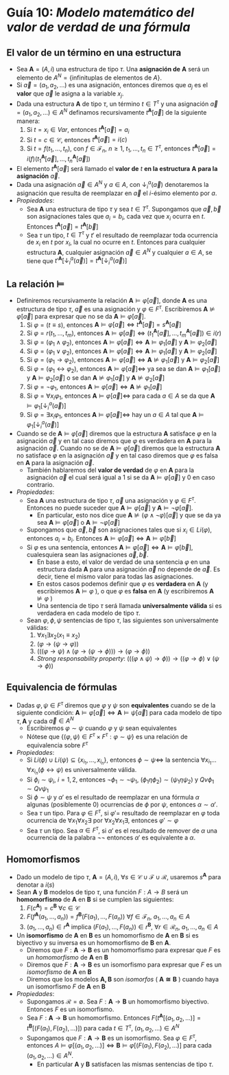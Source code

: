 # Guía 10: _Modelo matemático del valor de verdad de una fórmula_

## El valor de un término en una estructura

- Sea $\mathbf{A}=(A,i)$ una estructura de tipo $\tau$. Una **asignación de** $\mathbf{A}$ será un elemento de $A^N=\{\text{infinituplas de elementos de }A\}$.
- Si $\vec{a}=(a_1,a_2,\dots)$ es una asignación, entonces diremos que $a_j$ es el **valor** que $\vec{a}$ le asigna a la variable $x_j$.
- Dada una estructura $\mathbf{A}$ de tipo $\tau$, un término $t\in T^\tau$ y una asignación $\vec{a}=(a_1,a_2,\dots)\in A^N$ definamos recursivamente $t^\mathbf{A}[\vec{a}]$ de la siguiente manera:
  1. Si $t=x_i\in Var$, entonces $t^\mathbf{A}[\vec{a}]=a_i$
  2. Si $t=c\in\mathcal{C}$, entonces $t^\mathbf{A}[\vec{a}]=i(c)$
  3. Si $t=f(t_1,\dots,t_n)$, con $f\in\mathcal{F}_n,\ n\geq 1,\ t_1,\dots,t_n\in T^\tau$, entonces $t^\mathbf{A}[\vec{a}]=i(f)(t_1^\mathbf{A}[\vec{a}],\dots,t_n^\mathbf{A}[\vec{a}])$
- El elemento $t^\mathbf{A}[\vec{a}]$ será llamado el **valor de** $t$ **en la estructura** $\mathbf{A}$ **para la asignación** $\vec{a}$.
- Dada una asignación $\vec{a}\in A^N$ y $a\in A$, con $\downarrow_i^a(\vec{a})$ denotaremos la asignación que resulta de reemplazar en $\vec{a}$ el $i$-ésimo elemento por $a$.
- _Propiedades_:
  - Sea $\mathbf{A}$ una estructura de tipo $\tau$ y sea $t\in T^\tau$. Supongamos que $\vec{a},\vec{b}$ son asignaciones tales que $a_i=b_i$, cada vez que $x_i$ ocurra en $t$. Entonces $t^\mathbf{A}[\vec{a}]=t^\mathbf{A}[\vec{b}]$
  - Sea $\tau$ un tipo, $t\in T^\tau$ y $t'$ el resultado de reemplazar toda ocurrencia de $x_i$ en $t$ por $x_l$, la cual no ocurre en $t$. Entonces para cualquier estructura $\mathbf{A}$, cualquier asignación $\vec{a}\in A^N$ y cualquier $a\in A$, se tiene que $t'^\mathbf{A}[\downarrow_l^a(\vec{a})]=t^\mathbf{A}[\downarrow_i^a(\vec{a})]$

## La relación $\models$

- Definiremos recursivamente la relación $\mathbf{A}\models\varphi[\vec{a}]$, donde $\mathbf{A}$ es una estructura de tipo $\tau$, $\vec{a}$ es una asignación y $\varphi\in F^\tau$. Escribiremos $\mathbf{A}\not\models\varphi[\vec{a}]$ para expresar que no se da $\mathbf{A}\models\varphi[\vec{a}]$.
  1. Si $\varphi=(t\equiv s)$, entonces $\mathbf{A}\models\varphi[\vec{a}]\iff t^\mathbf{A}[\vec{a}]=s^\mathbf{A}[\vec{a}]$
  2. Si $\varphi=r(t_1,\dots,t_m)$, entonces $\mathbf{A}\models\varphi[\vec{a}]\iff(t_1^\mathbf{A}[\vec{a}],\dots,t_m^\mathbf{A}[\vec{a}])\in i(r)$
  3. Si $\varphi=(\varphi_1\wedge\varphi_2)$, entonces $\mathbf{A}\models\varphi[\vec{a}]\iff\mathbf{A}\models\varphi_1[\vec{a}]$ y $\mathbf{A}\models\varphi_2[\vec{a}]$
  4. Si $\varphi=(\varphi_1\lor\varphi_2)$, entonces $\mathbf{A}\models\varphi[\vec{a}]\iff\mathbf{A}\models\varphi_1[\vec{a}]$ y $\mathbf{A}\models\varphi_2[\vec{a}]$
  5. Si $\varphi=(\varphi_1\to\varphi_2)$, entonces $\mathbf{A}\models\varphi[\vec{a}]\iff\mathbf{A}\not\models\varphi_1[\vec{a}]$ y $\mathbf{A}\models\varphi_2[\vec{a}]$
  6. Si $\varphi=(\varphi_1\leftrightarrow\varphi_2)$, entonces $\mathbf{A}\models\varphi[\vec{a}]\iff$ ya sea se dan $\mathbf{A}\models\varphi_1[\vec{a}]$ y $\mathbf{A}\models\varphi_2[\vec{a}]$ o se dan $\mathbf{A}\not\models\varphi_1[\vec{a}]$ y $\mathbf{A}\not\models\varphi_2[\vec{a}]$
  7. Si $\varphi=\neg\varphi_1$, entonces $\mathbf{A}\models\varphi[\vec{a}]\iff\mathbf{A}\not\models\varphi_1[\vec{a}]$
  8. Si $\varphi=\forall x_i\varphi_1$, entonces $\mathbf{A}\models\varphi[\vec{a}]\iff$ para cada $a\in A$ se da que $\mathbf{A}\models\varphi_1[\downarrow_i^a(\vec{a})]$
  9. Si $\varphi=\exists x_i\varphi_1$, entonces $\mathbf{A}\models\varphi[\vec{a}]\iff$ hay un $a\in A$ tal que $\mathbf{A}\models\varphi_1[\downarrow_i^a(\vec{a})]$
- Cuando se de $\mathbf{A}\models\varphi[\vec{a}]$ diremos que la estructura $\mathbf{A}$ satisface $\varphi$ en la asignación $\vec{a}$ y en tal caso diremos que $\varphi$ es verdadera en $\mathbf{A}$ para la asignación $\vec{a}$. Cuando no se de $\mathbf{A}\models\varphi[\vec{a}]$ diremos que la estructura $\mathbf{A}$ no satisface $\varphi$ en la asignación $\vec{a}$ y en tal caso diremos que $\varphi$ es falsa en $\mathbf{A}$ para la asignación $\vec{a}$.
  - También hablaremos del **valor de verdad** de $\varphi$ en $\mathbf{A}$ para la asignación $\vec{a}$ el cual será igual a $1$ si se da $\mathbf{A}\models\varphi[\vec{a}]$ y $0$ en caso contrario.
- _Propiedades_:
  - Sea $\mathbf{A}$ una estructura de tipo $\tau$, $\vec{a}$ una asignación y $\varphi\in F^\tau$. Entonces no puede suceder que $\mathbf{A}\models\varphi[\vec{a}]$ y $\mathbf{A}\models\neg\varphi[\vec{a}]$.
    - En particular, esto nos dice que $\mathbf{A}\not\models(\varphi\wedge\neg\varphi)[\vec{a}]$ y que se da ya sea $\mathbf{A}\models\varphi[\vec{a}]$ o $\mathbf{A}\models\neg\varphi[\vec{a}]$
  - Supongamos que $\vec{a},\vec{b}$ son asignaciones tales que si $x_i\in Li(\varphi)$, entonces $a_i=b_i$. Entonces $\mathbf{A}\models\varphi[\vec{a}]\iff\mathbf{A}\models\varphi[\vec{b}]$
  - Si $\varphi$ es una sentencia, entonces $\mathbf{A}\models\varphi[\vec{a}]\iff\mathbf{A}\models\varphi[\vec{b}]$, cualesquiera sean las asignaciones $\vec{a},\vec{b}$.
    - En base a esto, el valor de verdad de una sentencia $\varphi$ en una estructura dada $\mathbf{A}$ para una asignación $\vec{a}$ no depende de $\vec{a}$. Es decir, tiene el mismo valor para todas las asignaciones.
    - En estos casos podemos definir que $\varphi$ es **verdadera** en $\mathbf{A}$ (y escribiremos $\mathbf{A}\models\varphi$ ), o que $\varphi$ es **falsa** en $\mathbf{A}$ (y escribiremos $\mathbf{A}\not\models\varphi$ )
    - Una sentencia de tipo $\tau$ será llamada **universalmente válida** si es verdadera en cada modelo de tipo $\tau$.
  - Sean $\varphi,\phi,\psi$ sentencias de tipo $\tau$, las siguientes son universalmente válidas:
    1. $\forall x_1\exists x_2(x_1\equiv x_2)$
    2. $(\varphi\to(\psi\to\varphi))$
    3. $(((\varphi\to\psi)\wedge(\varphi\to(\psi\to\phi)))\to(\varphi\to\phi))$
    4. _Strong responsability property_: $(((\varphi\wedge\psi)\to\phi))\to((\varphi\to\phi)\lor(\psi\to\phi))$

## Equivalencia de fórmulas

- Dadas $\varphi,\psi\in F^\tau$ diremos que $\varphi$ y $\psi$ son **equivalentes** cuando se de la siguiente condición: $\mathbf{A}\models\varphi[\vec{a}]\iff\mathbf{A}\models\psi[\vec{a}]$ para cada modelo de tipo $\tau,\mathbf{A}$ y cada $\vec{a}\in A^N$
  - Escribiremos $\varphi\sim\psi$ cuando $\varphi$ y $\psi$ sean equivalentes
  - Nótese que $\{(\varphi,\psi)\in F^\tau\times F^\tau:\varphi\sim\psi\}$ es una relación de equivalencia sobre $F^\tau$
- _Propiedades_:
  - Si $Li(\phi)\cup Li(\psi)\subseteq\{x_{i_1},\dots,x_{i_n}\}$, entonces $\phi\sim\psi\iff$ la sentencia $\forall x_{i_1}\dots\forall x_{i_n}(\phi\leftrightarrow\psi)$ es universalmente válida.
  - Si $\phi_i\sim\psi_i,\ i=1,2$, entonces $\neg\phi_1\sim\neg\psi_1,\ (\phi_1\eta\phi_2)\sim(\psi_1\eta\psi_2)$ y $Qv\phi_1\sim Qv\psi_1$
  - Si $\phi\sim\psi$ y $\alpha'$ es el resultado de reemplazar en una fórmula $\alpha$ algunas (posiblemente 0) ocurrencias de $\phi$ por $\psi$, entonces $\alpha\sim\alpha'$.
  - Sea $\tau$ un tipo. Para $\varphi\in F^\tau$, si $\varphi'=$ resultado de reemplazar en $\varphi$ toda ocurrencia de $\forall x_1\forall x_2\exists$ por $\forall x_2\forall x_1\exists$, entonces $\varphi'\sim\varphi$
  - Sea $\tau$ un tipo. Sea $\alpha\in F^\tau$, si $\alpha'$ es el resultado de remover de $\alpha$ una ocurrencia de la palabra $\neg\neg$ entonces $\alpha'$ es equivalente a $\alpha$.

## Homomorfismos

- Dado un modelo de tipo $\tau,\ \mathbf{A}=(A,i),\ \forall s\in\mathcal{C}\cup\mathcal{F}\cup\mathcal{R}$, usaremos $s^\mathbf{A}$ para denotar a $i(s)$
- Sean $\mathbf{A}$ y $\mathbf{B}$ modelos de tipo $\tau$, una función $F:A\to B$ será un **homomorfismo** de $\mathbf{A}$ en $\mathbf{B}$ si se cumplen las siguientes:
  1. $F(c^\mathbf{A})=c^\mathbf{B}\ \forall c\in\mathcal{C}$
  2. $F(f^\mathbf{A}(a_1,\dots,a_n))=f^\mathbf{B}(F(a_1),\dots,F(a_n))\ \forall f\in\mathcal{F}_n,\ a_1,\dots,a_n\in A$
  3. $(a_1,\dots,a_n)\in r^\mathbf{A}$ implica $(F(a_1),\dots,F(a_n))\in r^\mathbf{B},\ \forall r\in\mathcal{R}_n,\ a_1,\dots,a_n\in A$
- Un **isomorfismo** de $\mathbf{A}$ en $\mathbf{B}$ es un homomorfismo de $\mathbf{A}$ en $\mathbf{B}$ si es biyectivo y su inversa es un homomorfismo de $\mathbf{B}$ en $\mathbf{A}$.
  - Diremos que $F:\mathbf{A}\to\mathbf{B}$ es un homomorfismo para expresar que $F$ es un _homomorfismo_ de $\mathbf{A}$ en $\mathbf{B}$
  - Diremos que $F:\mathbf{A}\to\mathbf{B}$ es un isomorfismo para expresar que $F$ es un _isomorfismo_ de $\mathbf{A}$ en $\mathbf{B}$
  - Diremos que los modelos $\mathbf{A,B}$ son _isomorfos_ ( $\mathbf{A\cong\mathbf{B}}$ ) cuando haya un isomorfismo $F$ de $\mathbf{A}$ en $\mathbf{B}$
- _Propiedades_:
  - Supongamos $\mathcal{R}=\emptyset$. Sea $F:\mathbf{A}\to\mathbf{B}$ un homomorfismo biyectivo. Entonces $F$ es un isomorfismo.
  - Sea $F:\mathbf{A}\to\mathbf{B}$ un homomorfismo. Entonces $F(t^\mathbf{A}[(a_1,a_2,\dots)]=t^\mathbf{B}[(F(a_1),F(a_2),\dots)])$ para cada $t\in T^\tau,\ (a_1,a_2,\dots)\in A^N$
  - Supongamos que $F:\mathbf{A}\to\mathbf{B}$ es un isomorfismo. Sea $\varphi\in F^\tau$, entonces $A\models\varphi[(a_1,a_2,\dots)]\iff\mathbf{B}\models\varphi[(F(a_1),F(a_2),\dots)]$ para cada $(a_1,a_2,\dots)\in A^N$.
    - En particular $\mathbf{A}$ y $\mathbf{B}$ satisfacen las mismas sentencias de tipo $\tau$.
